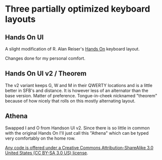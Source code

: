 # Three partially optimized keyboard layouts

## Hands On UI

A slight modification of R. Alan Reiser's [Hands On](https://sites.google.com/alanreiser.com/handsdown/home/more-variations#h.6pnxfc5vsy65) keyboard layout.

Changes done for my personal comfort.

## Hands On UI v2 / Theorem
The v2 variant keeps G, W and M in their QWERTY locations and is a little better in SFB's and distance.
It is however less of an alternator than the base version. Matter of preference.
Tongue-in-cheek nicknamed "theorem" because of how nicely that rolls on this mostly alternating layout.

## Athena

Swapped I and O from Handson UI v2. Since there is so little in common with the original Hands On I'll just call this "Athena" which can be typed very comfortably on the home row.

[Any code is offered under a Creative Commons Attribution-ShareAlike 3.0 United States (CC BY-SA 3.0 US) license](https://creativecommons.org/licenses/by-sa/3.0/us/).